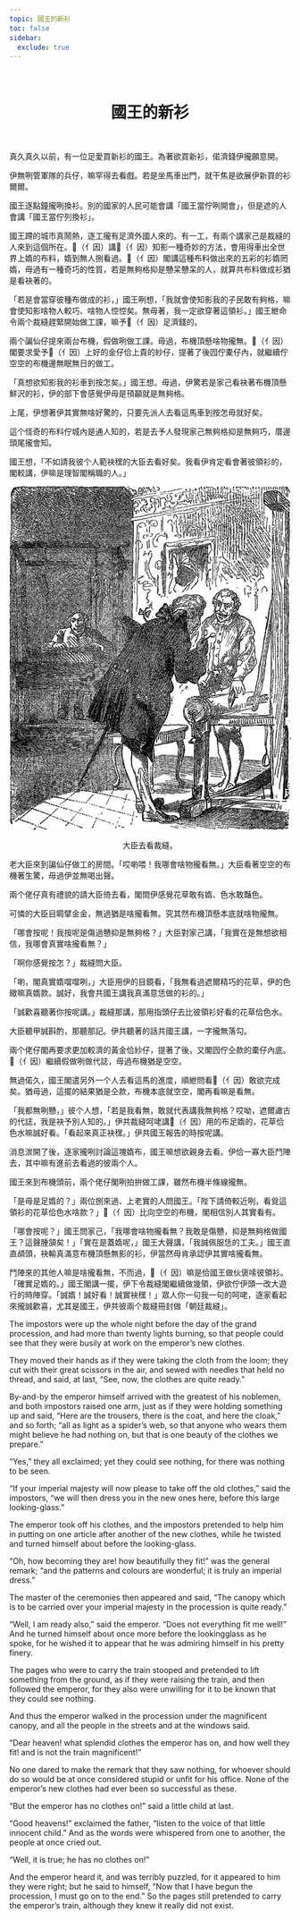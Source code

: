 ```yaml
---
topic: 國王的新衫
toc: false
sidebar:
  exclude: true
---
```


<br>
<h1 style="text-align:center"> 國王的新衫 </h1>
<br>

真久真久以前，有一位足愛買新衫的國王。為著欲買新衫，偌濟錢伊攏願意開。

伊無咧管軍隊的兵仔，嘛罕得去看戲。若是坐馬車出門，就干焦是欲展伊新買的衫爾爾。

國王逐點鐘攏咧換衫。別的國家的人民可能會講「國王當佇咧開會」，但是遮的人會講「國王當佇列換衫」。

國王蹛的城市真鬧熱，逐工攏有足濟外國人來的。有一工，有兩个講家己是裁縫的人來到這個所在。𪜶（亻因）講𪜶（亻因）知影一種奇妙的方法，會用得車出全世界上媠的布料，媠到無人捌看過。𪜶（亻因）閣講這種布料做出來的五彩的衫媠罔媠，毋過有一種奇巧的性質，若是無夠格抑是戇呆戇呆的人，就算共布料做成衫猶是看袂著的。

「若是會當穿彼種布做成的衫，」國王咧想，「我就會使知影我的子民敢有夠格，嘛會使知影啥物人較巧、啥物人悾悾矣。無毋著，我一定欲穿著這領衫。」國王紲命令兩个裁縫趕緊開始做工課，嘛予𪜶（亻因）足濟錢的。

兩个諞仙仔提來兩台布機，假做咧做工課。毋過，布機頂懸啥物攏無。𪜶（亻因）閣要求愛予𪜶（亻因）上好的金仔佮上貴的紗仔，提著了後囥佇橐仔內，就繼續佇空空的布機邊無眠無日的做工。

「真想欲知影我的衫車到按怎矣。」國王想。毋過，伊驚若是家己看袂著布機頂懸鮮沢的衫，伊的部下會感覺伊毋是頇顢就是無夠格。

上尾，伊想著伊其實無啥好驚的，只要先派人去看這馬車到按怎毋就好矣。

這个怪奇的布料佇城內是通人知的，若是去予人發現家己無夠格抑是無夠巧，厝邊頭尾攏會知。

國王想，「不如請我彼个人範袂䆀的大臣去看好矣。我看伊肯定看會著彼領衫的，閣較講，伊嘛是理智閣稱職的人。」

![](images/the_emperors_new_clothes_1.jpg)
<p style="text-align:center"> 大臣去看裁縫。 </p>

老大臣來到諞仙仔做工的房間。「哎喲喂！我哪會啥物攏看無。」大臣看著空空的布機著生驚，毋過伊並無喝出聲。

兩个佬仔真有禮貌的請大臣倚去看，閣問伊感覺花草敢有媠、色水敢豔色。

可憐的大臣目睭擘金金，無過猶是啥攏看無。究其然布機頂懸本底就啥物攏無。

「哪會按呢！我按呢是傷過戇抑是無夠格？」大臣對家己講，「我實在是無想欲相信，我哪會真實啥攏看無？」

「啊你感覺按怎？」裁縫問大臣。

「喲，閣真實媠噹噹咧，」大臣用伊的目鏡看，「我無看過遮爾精巧的花草，伊的色緻嘛真媠款。誠好，我會共國王講我真滿意恁做的衫的。」

「誠歡喜聽著你按呢講。」裁縫那講，那用指頭仔去比彼領衫好看的花草佮色水。

大臣聽甲誠斟酌，那聽那記。伊共聽著的話共國王講，一字攏無落勾。

兩个佬仔閣再要求更加較濟的黃金佮紗仔，提著了後，又閣囥佇仝款的橐仔內底。𪜶（亻因）繼續假做咧做代誌，毋過布機猶是空空。

無過偌久，國王閣遣另外一个人去看這馬的進度，順紲問看𪜶（亻因）敢欲完成矣。猶毋過，這擺的結果猶是仝款，布機本底就空空，閣再看嘛是看無。

「我都無咧戇，」彼个人想，「若是我看無，敢就代表講我無夠格？哎呦，遮爾譀古的代誌，我是袂予別人知的。」伊共裁縫呵咾講𪜶（亻因）用的布足媠的，花草佮色水嘛誠好看。「看起來真正袂䆀。」伊共國王報告的時按呢講。

消息湠開了後，逐家攏咧討論這塊媠布，國王嘛想欲親身去看。伊佮一寡大臣鬥陣去，其中嘛有進前去看過的彼兩个人。

國王來到布機頭前，兩个佬仔閣咧拍拚做工課，雖然布機半條線攏無。

「是毋是足媠的？」兩位捌來過、上老實的人問國王。「陛下請倚較近咧，看覓這領衫的花草佮色水啥款？」𪜶（亻因）比向空空的布機，閣相信別人其實看有。

「哪會按呢？」國王問家己，「我哪會啥物攏看無？我敢是傷戇，抑是無夠格做國王？這聲腫頷矣！」「實在是蓋媠呢，」國王大聲講，「我誠佩服恁的工夫。」國王直直頕頭，袂輸真滿意布機頂懸無影的衫，伊當然毋肯承認伊其實啥攏看無。

鬥陣來的其他人嘛是啥攏看無，不而過，𪜶（亻因）嘛是佮國王做伙褒嗦彼領衫。「確實足媠的。」國王閣講一擺，伊下令裁縫閣繼續做幾領，伊欲佇伊頭一改大遊行的時陣穿。「誠媠！誠好看！誠實袂䆀！」眾人你一句我一句的呵咾，逐家看起來攏誠歡喜，尤其是國王，伊共彼兩个裁縫冊封做「朝廷裁縫」。

The impostors were up the whole night before the day of the grand procession, and had more than twenty lights burning, so that people could see that they were busily at work on the emperor’s new clothes.

They moved their hands as if they were taking the cloth from the loom; they cut with their great scissors in the air, and sewed with needles that held no thread, and said, at last, “See, now, the clothes are quite ready.”

By-and-by the emperor himself arrived with the greatest of his noblemen, and both impostors raised one arm, just as if they were holding something up and said, “Here are the trousers, there is the coat, and here the cloak,” and so forth; “all as light as a spider’s web, so that anyone who wears them might believe he had nothing on, but that is one beauty of the clothes we prepare.”

“Yes,” they all exclaimed; yet they could see nothing, for there was nothing to be seen.

“If your imperial majesty will now please to take off the old clothes,” said the impostors, “we will then dress you in the new ones here, before this large looking-glass.”

The emperor took off his clothes, and the impostors pretended to help him in putting on one article after another of the new clothes, while he twisted and turned himself about before the looking-glass.

“Oh, how becoming they are! how beautifully they fit!” was the general remark; “and the patterns and colours are wonderful; it is truly an imperial dress.”

The master of the ceremonies then appeared and said, “The canopy which is to be carried over your imperial majesty in the procession is quite ready.”

“Well, I am ready also,” said the emperor. “Does not everything fit me well!” And he turned himself about once more before the lookingglass as he spoke, for he wished it to appear that he was admiring himself in his pretty finery.

The pages who were to carry the train stooped and pretended to lift something from the ground, as if they were raising the train, and then followed the emperor, for they also were unwilling for it to be known that they could see nothing.

And thus the emperor walked in the procession under the magnificent canopy, and all the people in the streets and at the windows said.

“Dear heaven! what splendid clothes the emperor has on, and how well they fit! and is not the train magnificent!”

No one dared to make the remark that they saw nothing, for whoever should do so would be at once considered stupid or unfit for his office. None of the emperor’s new clothes had ever been so successful as these.

“But the emperor has no clothes on!” said a little child at last.

“Good heavens!” exclaimed the father, “listen to the voice of that little innocent child.” And as the words were whispered from one to another, the people at once cried out.

“Well, it is true; he has no clothes on!”

And the emperor heard it, and was terribly puzzled, for it appeared to him they were right; but he said to himself, “Now that I have begun the procession, I must go on to the end.” So the pages still pretended to carry the emperor’s train, although they knew it really did not exist.